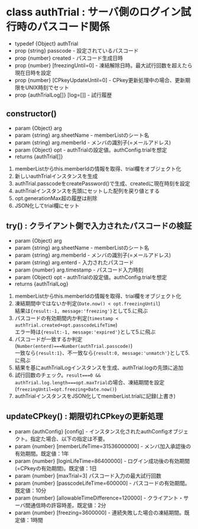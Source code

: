 # class authTrial : サーバ側のログイン試行時のパスコード関係

- typedef {Object} authTrial
- prop {string} passcode - 設定されているパスコード
- prop {number} created - パスコード生成日時
- prop {number} [freezingUntil=0] - 凍結解除日時。最大試行回数を超えたら現在日時を設定
- prop {number} [CPkeyUpdateUntil=0] - CPkey更新処理中の場合、更新期限をUNIX時刻でセット
- prop {authTrialLog[]} [log=[]] - 試行履歴

## constructor()

- param {Object} arg
- param {string} arg.sheetName - memberListのシート名
- param {string} arg.memberId - メンバの識別子(=メールアドレス)
- param {Object} opt - authTrialの設定値。authConfig.trialを想定
- returns {authTrial[]}

1. memberListからthis.memberIdの情報を取得、trial欄をオブジェクト化
2. 新しいauthTrialインスタンスを生成
3. authTrial.passcodeをcreatePassword()で生成、createdに現在時刻を設定
4. authTrialインスタンスを先頭にセットした配列を戻り値とする
5. opt.generationMax超の履歴は削除
6. JSON化してtrial欄にセット

## try() : クライアント側で入力されたパスコードの検証

- param {Object} arg
- param {string} arg.sheetName - memberListのシート名
- param {string} arg.memberId - メンバの識別子(=メールアドレス)
- param {string} arg.enterd - 入力されたパスコード
- param {number} arg.timestamp - パスコード入力時刻
- param {Object} opt - authTrialの設定値。authConfig.trialを想定
- returns {authTrialLog}

1. memberListからthis.memberIdの情報を取得、trial欄をオブジェクト化
2. 凍結期間中ではないか判定(`Date.now() < opt.freezingUntil`)<br>
  結果は`{result:-1, message:'freezing'}`として5.に飛ぶ
3. パスコードの有効期間内か判定(`timestamp < authTrial.created+opt.passcodeLifeTime`)<br>
  エラー時は`{result:-1, message:'expired'}`として5.に飛ぶ
4. パスコードが一致するか判定(`Number(enterd)===Number(authTrial.passcode)`)<br>
  一致なら`{result:1}`、不一致なら`{result:0, message:'unmatch'}`として5.に飛ぶ
5. 結果を基にauthTrialLogインスタンスを生成、authTrial.logの先頭に追加
6. 試行回数のチェック。`result===0 && authTrial.log.length===opt.maxTrial`の場合、凍結期間を設定(`freezingUntil=opt.freezing+Date.now()`)
7. authTrialインスタンスをJSON化してmemberList.trialに記録(上書き)

## updateCPkey() : 期限切れCPkeyの更新処理


- param {authConfig} [config] - インスタンス化されたauthConfigオブジェクト。指定た場合、以下の指定は不要。
- param {number} [memberLifeTime=31536000000] - メンバ加入承認後の有効期間。既定値：1年
- param {number} [loginLifeTime=86400000] - ログイン成功後の有効期間(=CPkeyの有効期間)。既定値：1日
- param {number} [maxTrial=3] パスコード入力の最大試行回数
- param {number} [passcodeLifeTime=600000] - パスコードの有効期間。既定値：10分
- param {number} [allowableTimeDifference=120000] - クライアント・サーバ間通信時の許容時差。既定値：2分
- param {number} [freezing=3600000] - 連続失敗した場合の凍結期間。既定値：1時間

